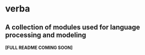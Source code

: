 # **verba**

## A collection of modules used for language processing and modeling 

#### [FULL README COMING SOON]
